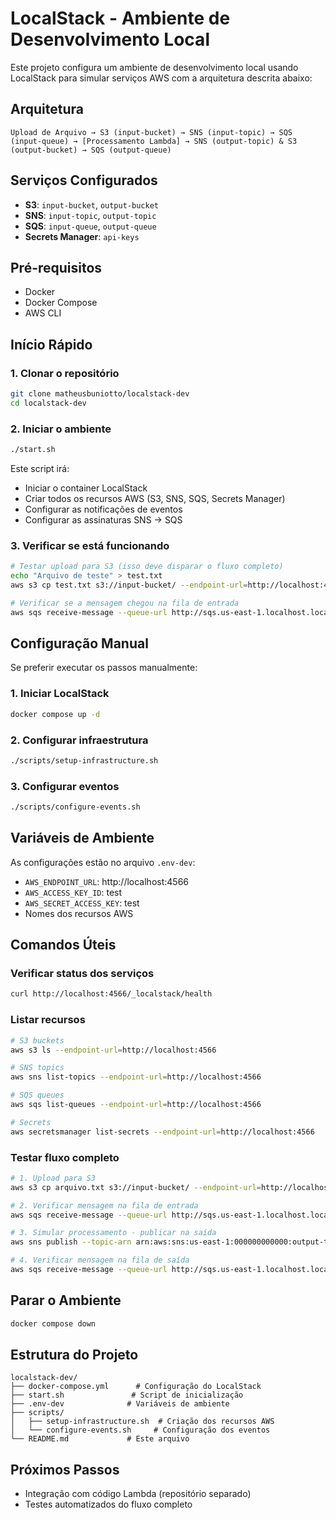 # LocalStack - Ambiente de Desenvolvimento Local

Este projeto configura um ambiente de desenvolvimento local usando LocalStack para simular serviços AWS com a arquitetura descrita abaixo:

## Arquitetura

```
Upload de Arquivo → S3 (input-bucket) → SNS (input-topic) → SQS (input-queue) → [Processamento Lambda] → SNS (output-topic) & S3 (output-bucket) → SQS (output-queue)
```

## Serviços Configurados

- **S3**: `input-bucket`, `output-bucket`
- **SNS**: `input-topic`, `output-topic`
- **SQS**: `input-queue`, `output-queue`
- **Secrets Manager**: `api-keys`

## Pré-requisitos

- Docker
- Docker Compose
- AWS CLI

## Início Rápido

### 1. Clonar o repositório
```bash
git clone matheusbuniotto/localstack-dev
cd localstack-dev
```

### 2. Iniciar o ambiente
```bash
./start.sh
```

Este script irá:
- Iniciar o container LocalStack
- Criar todos os recursos AWS (S3, SNS, SQS, Secrets Manager)
- Configurar as notificações de eventos
- Configurar as assinaturas SNS → SQS

### 3. Verificar se está funcionando
```bash
# Testar upload para S3 (isso deve disparar o fluxo completo)
echo "Arquivo de teste" > test.txt
aws s3 cp test.txt s3://input-bucket/ --endpoint-url=http://localhost:4566

# Verificar se a mensagem chegou na fila de entrada
aws sqs receive-message --queue-url http://sqs.us-east-1.localhost.localstack.cloud:4566/000000000000/input-queue --endpoint-url=http://localhost:4566
```

## Configuração Manual

Se preferir executar os passos manualmente:

### 1. Iniciar LocalStack
```bash
docker compose up -d
```

### 2. Configurar infraestrutura
```bash
./scripts/setup-infrastructure.sh
```

### 3. Configurar eventos
```bash
./scripts/configure-events.sh
```

## Variáveis de Ambiente

As configurações estão no arquivo `.env-dev`:
- `AWS_ENDPOINT_URL`: http://localhost:4566
- `AWS_ACCESS_KEY_ID`: test
- `AWS_SECRET_ACCESS_KEY`: test
- Nomes dos recursos AWS

## Comandos Úteis

### Verificar status dos serviços
```bash
curl http://localhost:4566/_localstack/health
```

### Listar recursos
```bash
# S3 buckets
aws s3 ls --endpoint-url=http://localhost:4566

# SNS topics
aws sns list-topics --endpoint-url=http://localhost:4566

# SQS queues
aws sqs list-queues --endpoint-url=http://localhost:4566

# Secrets
aws secretsmanager list-secrets --endpoint-url=http://localhost:4566
```

### Testar fluxo completo
```bash
# 1. Upload para S3
aws s3 cp arquivo.txt s3://input-bucket/ --endpoint-url=http://localhost:4566

# 2. Verificar mensagem na fila de entrada
aws sqs receive-message --queue-url http://sqs.us-east-1.localhost.localstack.cloud:4566/000000000000/input-queue --endpoint-url=http://localhost:4566

# 3. Simular processamento - publicar na saída
aws sns publish --topic-arn arn:aws:sns:us-east-1:000000000000:output-topic --message "Processamento concluído" --endpoint-url=http://localhost:4566

# 4. Verificar mensagem na fila de saída
aws sqs receive-message --queue-url http://sqs.us-east-1.localhost.localstack.cloud:4566/000000000000/output-queue --endpoint-url=http://localhost:4566
```

## Parar o Ambiente

```bash
docker compose down
```

## Estrutura do Projeto

```
localstack-dev/
├── docker-compose.yml      # Configuração do LocalStack
├── start.sh               # Script de inicialização
├── .env-dev              # Variáveis de ambiente
├── scripts/
│   ├── setup-infrastructure.sh  # Criação dos recursos AWS
│   └── configure-events.sh     # Configuração dos eventos
└── README.md             # Este arquivo
```

## Próximos Passos

- Integração com código Lambda (repositório separado)
- Testes automatizados do fluxo completo